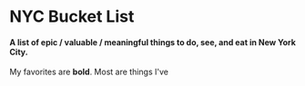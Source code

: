 NYC Bucket List
===============

#### A list of epic / valuable / meaningful things to do, see, and eat in New York City. 
 My favorites are **bold**.
 Most are things I've